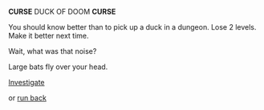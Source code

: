 ******CURSE******
DUCK OF DOOM
******CURSE******

You should know better than to pick up a duck in a dungeon. Lose 2 levels.
Make it better next time.

Wait, what was that noise?

Large bats fly over your head.

[Investigate](../cave/cave.md)

or [run back](../coward/coward.md)
